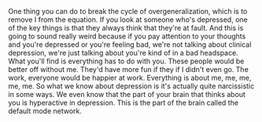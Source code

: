  One thing you can do to break the cycle of overgeneralization, which is to remove I from the equation. If you look at someone who's depressed, one of the key things is that they always think that they're at fault. And this is going to sound really weird because if you pay attention to your thoughts and you're depressed or you're feeling bad, we're not talking about clinical depression, we're just talking about you're kind of in a bad headspace. What you'll find is everything has to do with you. These people would be better off without me. They'd have more fun if they if I didn't even go. The work, everyone would be happier at work. Everything is about me, me, me, me, me. So what we know about depression is it's actually quite narcissistic in some ways. We even know that the part of your brain that thinks about you is hyperactive in depression. This is the part of the brain called the default mode network.